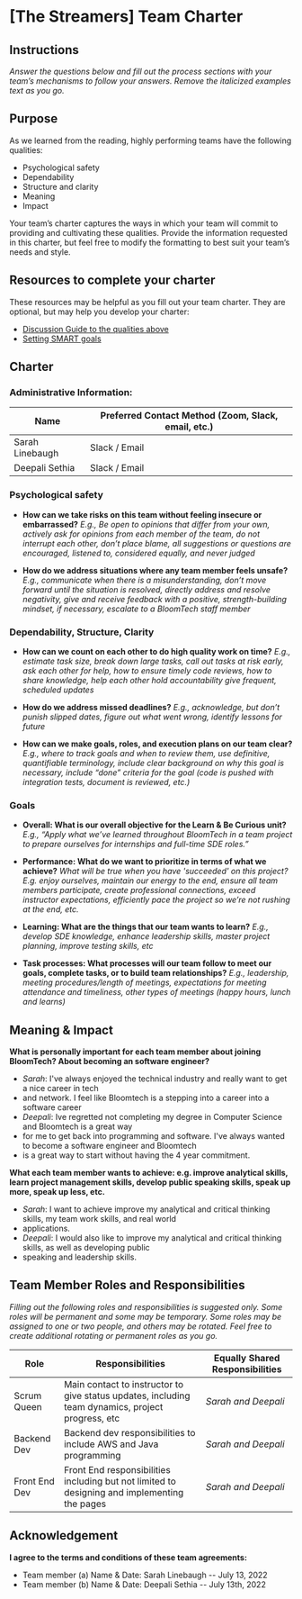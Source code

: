 # [The Streamers] Team Charter

## Instructions

*Answer the questions below and fill out the process sections with your team’s
mechanisms to follow your answers. Remove the italicized examples text as you
go.*

## Purpose

As we learned from the reading, highly performing teams have the following
qualities:

* Psychological safety
* Dependability
* Structure and clarity
* Meaning
* Impact

Your team’s charter captures the ways in which your team will commit to
providing and cultivating these qualities. Provide the information requested in
this charter, but feel free to modify the formatting to best suit your team’s
needs and style.

## Resources to complete your charter

These resources may be helpful as you fill out your team charter. They are optional, but may help you develop your charter:

* [Discussion Guide to the qualities above](https://docs.google.com/document/d/1lgiz6mwZeyWEaJxN_NMI-tI5Qijv2BHh27DPLeSLE40)
* [Setting SMART goals](https://www.mindtools.com/pages/article/smart-goals.htm)

## Charter

### Administrative Information:

| Name            | Preferred Contact Method (Zoom, Slack, email, etc.)  |
|-----------------|------------------------------------------------------|
| Sarah Linebaugh | Slack / Email                                        |
| Deepali Sethia  | Slack / Email                                        |


### Psychological safety

* **How can we take risks on this team without feeling insecure or
  embarrassed?**
    *E.g., Be open to opinions that differ from your own, actively ask for
    opinions from each member of the team, do not interrupt each other, don’t
    place blame, all suggestions or questions are encouraged, listened to,
    considered equally, and never judged*

* **How do we address situations where any team member feels unsafe?**
    *E.g., communicate when there is a misunderstanding, don’t move forward
    until the situation is resolved, directly address and resolve negativity,
    give and receive feedback with a positive, strength-building mindset, if
    necessary, escalate to a BloomTech staff member*  

### Dependability, Structure, Clarity

* **How can we count on each other to do high quality work on time?**
     *E.g., estimate task size, break down large tasks, call out tasks at risk
     early, ask each other for help, how to ensure timely code reviews, how to
     share knowledge, help each other hold accountability give frequent,
     scheduled updates*  

* **How do we address missed deadlines?**
     *E.g., acknowledge, but don’t punish slipped dates, figure out what went
     wrong, identify lessons for future*

* **How can we make goals, roles, and execution plans on our team clear?**
     *E.g., where to track goals and when to review them, use definitive,
     quantifiable terminology, include clear background on why this goal is
     necessary, include “done” criteria for the goal (code is pushed with
     integration tests, document is reviewed, etc.)*


### Goals

* **Overall: What is our overall objective for the Learn & Be Curious unit?**
    *E.g., “Apply what we’ve learned throughout BloomTech in a team project to prepare
    ourselves for internships and full-time SDE roles.”*


* **Performance: What do we want to prioritize in terms of what we achieve?**
    *What will be true when you have 'succeeded' on this project? E.g. enjoy
    ourselves, maintain our energy to the end, ensure all team members
    participate, create professional connections, exceed instructor
    expectations, efficiently pace the project so we’re not rushing at the end,
    etc.*


* **Learning: What are the things that our team wants to learn?**
    *E.g., develop SDE knowledge, enhance leadership skills, master project
    planning, improve testing skills, etc*


* **Task processes: What processes will our team follow to meet our goals,
  complete tasks, or to build team relationships?**
    *E.g., leadership, meeting procedures/length of meetings, expectations for
    meeting attendance and timeliness, other types of meetings (happy hours,
    lunch and learns)*


## Meaning & Impact

**What is personally important for each team member about joining BloomTech? About
becoming an software engineer?**

* *Sarah*: I've always enjoyed the technical industry and really want to get a nice career in tech 
* and network. I feel like Bloomtech is a stepping into a career into a software career
* *Deepali*:  Ive regretted not completing my degree in Computer Science and Bloomtech is a great way
* for me to get back into programming and software. I've always wanted to become a software engineer and Bloomtech 
* is a great way to start without having the 4 year commitment.

**What each team member wants to achieve: e.g. improve analytical skills, learn
project management skills, develop public speaking skills, speak up more, speak
up less, etc.**

* *Sarah*: I want to achieve improve my analytical and critical thinking skills, my team work skills, and real world
* applications.
* *Deepali*: I would also like to improve my analytical and critical thinking skills, as well as developing public
* speaking and leadership skills.


## Team Member Roles and Responsibilities

*Filling out the following roles and responsibilities is suggested only. Some
roles will be permanent and some may be temporary. Some roles may be assigned to
one or two people, and others may be rotated. Feel free to create additional
rotating or permanent roles as you go.*

| **Role**        | **Responsibilities**                                                                              | **Equally Shared Responsibilities** |
|-----------------|---------------------------------------------------------------------------------------------------|-------------------------------------|
| Scrum Queen     | Main contact to instructor to give status updates, including team dynamics, project progress, etc | *Sarah and Deepali*                 |
| Backend Dev     | Backend dev responsibilities to include AWS and Java programming                                  | *Sarah and Deepali*                 |
| Front End Dev   | Front End responsibilities including but not limited to designing and implementing the pages      | *Sarah and Deepali*                 |                                                                       |                    |


## Acknowledgement

**I agree to the terms and conditions of these team agreements:**

* Team member (a) Name & Date: Sarah Linebaugh -- July 13, 2022
* Team member (b) Name & Date: Deepali Sethia -- July 13th, 2022

